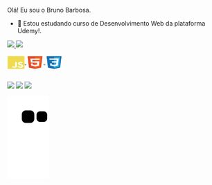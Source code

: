 Olá! Eu sou o Bruno Barbosa.

- 🌱 Estou estudando curso de Desenvolvimento Web da plataforma Udemy!.

<div align="left">
  <a href="https://github.com/brunobarbosas">
  <img height="180em" src="https://github-readme-stats.vercel.app/api?username=brunobarbosas&show_icons=true&theme=dark&include_all_commits=true&count_private=true"/>
  <img height="180em" src="https://github-readme-stats.vercel.app/api/top-langs/?username=brunobarbosas&layout=compact&langs_count=7&theme=dark"/>
<div>
       

<div style="display: inline_block"><br>
  <img align="center" alt="Bruno-Js" height="30" width="40" src="https://raw.githubusercontent.com/devicons/devicon/master/icons/javascript/javascript-plain.svg">
  <img align="center" alt="Bruno-HTML" height="30" width="40" src="https://raw.githubusercontent.com/devicons/devicon/master/icons/html5/html5-original.svg">
  <img align="center" alt="Bruno-CSS" height="30" width="40" src="https://raw.githubusercontent.com/devicons/devicon/master/icons/css3/css3-original.svg">
</div>    
  
  ##
 
<div> 
  <a href="https://www.instagram.com/eu.brunobarbosas/" target="_blank"><img src="https://img.shields.io/badge/-Instagram-%23E4405F?style=for-the-badge&logo=instagram&logoColor=white" target="_blank"></a>
  <a href = "mailto:brunobarbosas@hotmail.com"><img src="https://img.shields.io/badge/-Gmail-%23333?style=for-the-badge&logo=gmail&logoColor=white" target="_blank"></a>
 <a href="https://www.linkedin.com/in/bruno-barbosa-s/" target="_blank"><img src="https://img.shields.io/badge/-LinkedIn-%230077B5?style=for-the-badge&logo=linkedin&logoColor=white" target="_blank"></a>
 
  ![Snake animation](https://github.com/brunobarbosas/brunobarbosas/blob/output/github-contribution-grid-snake.svg)
 
</div>
